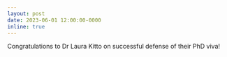 ```yaml
---
layout: post
date: 2023-06-01 12:00:00-0000
inline: true
---
```



Congratulations to Dr Laura Kitto on successful defense of their PhD viva!